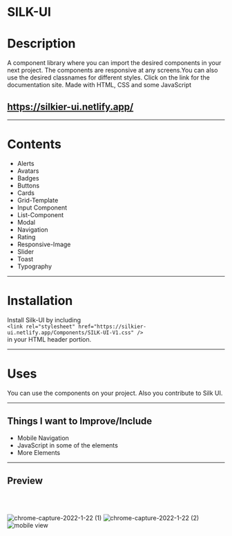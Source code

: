 
# **SILK-UI**

<h1>Description</h1>
A component library where you can import the desired components in your next project. The components are responsive at any screens.You can also use the desired classnames for different styles. Click on the link for the documentation site.
Made with HTML, CSS and some JavaScript

https://silkier-ui.netlify.app/
 ---
 <hr>
<h1>Contents</h1>
 <ul> 
  <li> Alerts </li> 
  <li> Avatars </li> 
  <li> Badges </li> 
  <li> Buttons </li> 
  <li> Cards </li> 
  <li> Grid-Template</li> 
  <li> Input Component </li> 
  <li> List-Component</li> 
  <li> Modal</li> 
  <li> Navigation</li> 
  <li> Rating</li> 
  <li> Responsive-Image</li> 
  <li>Slider</li>
  <li>Toast</li>
  <li>Typography</li> 
</ul>
  <hr>
  <h1>Installation</h1>
  
  Install Silk-UI by including
  <br>
  `<link rel="stylesheet" href="https://silkier-ui.netlify.app/Components/SILK-UI-V1.css" />`
  <br>
  in your HTML header portion. 
  <hr>
  <h1>Uses</h1>
  You can use the components on your project. Also you contribute to Silk UI.
  <hr>
  <h2>Things I want to Improve/Include</h2>
     <ul>
       <li>Mobile Navigation</li> 
      <li>JavaScript in some of the elements</li> 
      <li> More Elements</li> 
    </ul>
    <hr>
    <h2>Preview</h2>
    <br>
    <br>
    
    
![chrome-capture-2022-1-22 (1)](https://user-images.githubusercontent.com/83667291/155192247-1c0310f2-a233-47f3-b64f-10d1570081fb.png)
![chrome-capture-2022-1-22 (2)](https://user-images.githubusercontent.com/83667291/155192280-6d983948-3247-4f1a-9c0b-9ff3b1986775.png)
![mobile view](https://user-images.githubusercontent.com/83667291/155192302-34100cf1-3b00-471e-b9a4-4c8e0b2ec2b2.jpg)
